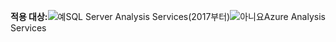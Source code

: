 **적용 대상:**![예](media/yes.png)SQL Server Analysis Services(2017부터)![아니요](media/no.png)Azure Analysis Services